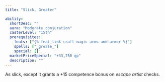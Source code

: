 ```yaml
---
title: "Slick, Greater"

ability:
  shortDesc: ""
  aura: "Moderate conjuration"
  casterLevel: "15th"
  prerequisites:
    feats: ["{% feat_link craft-magic-arms-and-armor %}"]
    spells: ["_grease_"]
    special: []
  marketPriceSpecial: "+33,750 gp"
  description: ""
---
```

As slick, except it grants a +15 competence bonus on _escape artist_ checks.


